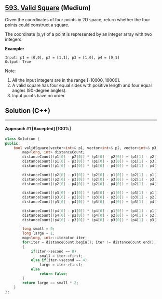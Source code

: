 ## [593. Valid Square](https://leetcode.com/problems/valid-square/) (Medium)

Given the coordinates of four points in 2D space, return whether the four points could construct a square.

  

The coordinate (x,y) of a point is represented by an integer array with two integers.

  

**Example:**

  

```
Input: p1 = [0,0], p2 = [1,1], p3 = [1,0], p4 = [0,1]
Output: True
```

  

 

  

Note:

  

1. All the input integers are in the range [-10000, 10000].
2. A valid square has four equal sides with positive length and four equal angles (90-degree angles).
3. Input points have no order.

## Solution (C++)

------

#### Approach #1  [Accepted] [100%] 

```c++
class Solution {
public:
    bool validSquare(vector<int>& p1, vector<int>& p2, vector<int>& p3, vector<int>& p4) {
        map<long, int> distanceCount;
        distanceCount[(p1[0] - p2[0]) * (p1[0] - p2[0]) + (p1[1] - p2[1]) * (p1[1] - p2[1])]++;
        distanceCount[(p1[0] - p3[0]) * (p1[0] - p3[0]) + (p1[1] - p3[1]) * (p1[1] - p3[1])]++;
        distanceCount[(p1[0] - p4[0]) * (p1[0] - p4[0]) + (p1[1] - p4[1]) * (p1[1] - p4[1])]++;
        
        distanceCount[(p2[0] - p1[0]) * (p2[0] - p1[0]) + (p2[1] - p1[1]) * (p2[1] - p1[1])]++;
        distanceCount[(p2[0] - p3[0]) * (p2[0] - p3[0]) + (p2[1] - p3[1]) * (p2[1] - p3[1])]++;
        distanceCount[(p2[0] - p4[0]) * (p2[0] - p4[0]) + (p2[1] - p4[1]) * (p2[1] - p4[1])]++;
        
        distanceCount[(p3[0] - p1[0]) * (p3[0] - p1[0]) + (p3[1] - p1[1]) * (p3[1] - p1[1])]++;
        distanceCount[(p3[0] - p2[0]) * (p3[0] - p2[0]) + (p3[1] - p2[1]) * (p3[1] - p2[1])]++;
        distanceCount[(p3[0] - p4[0]) * (p3[0] - p4[0]) + (p3[1] - p4[1]) * (p3[1] - p4[1])]++;
        
        distanceCount[(p4[0] - p1[0]) * (p4[0] - p1[0]) + (p4[1] - p1[1]) * (p4[1] - p1[1])]++;
        distanceCount[(p4[0] - p2[0]) * (p4[0] - p2[0]) + (p4[1] - p2[1]) * (p4[1] - p2[1])]++;
        distanceCount[(p4[0] - p3[0]) * (p4[0] - p3[0]) + (p4[1] - p3[1]) * (p4[1] - p3[1])]++;
        
        long small = 0;
        long large = 1;
        map<long, int>::iterator iter;
        for(iter = distanceCount.begin(); iter != distanceCount.end(); iter++)
        {
            if(iter->second == 8)
                small = iter->first;
            else if(iter->second == 4)
                large = iter->first;
            else
                return false;
        }
        return large == small * 2;
    }
};
```


